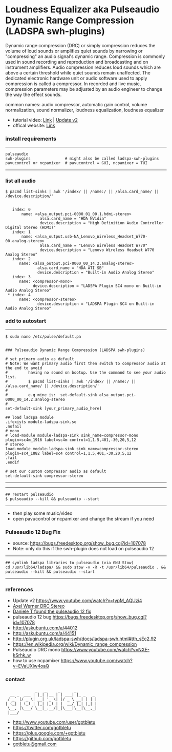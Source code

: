 # Loudness Equalizer aka Pulseaudio Dynamic Range Compression (LADSPA swh-plugins)
Dynamic range compression (DRC) or simply compression reduces the volume of loud sounds or amplifies quiet sounds by narrowing or "compressing" an audio signal's dynamic range. Compression is commonly used in sound recording and reproduction and broadcasting and on instrument amplifiers.
Audio compression reduces loud sounds which are above a certain threshold while quiet sounds remain unaffected. The dedicated electronic hardware unit or audio software used to apply compression is called a compressor. In recorded and live music, compression parameters may be adjusted by an audio engineer to change the way the effect sounds.

common names: audio compressor, automatic gain control, volume normalization, sound normalizer, loudness equalization, loudness equalizer

* tutorial video: [Link](https://www.youtube.com/watch?v=NXE-kSrhk_w) | [Update v2](https://www.youtube.com/watch?v=typM_AQUzi4)
* offical website: [Link](http://plugin.org.uk/)

### install requirements
----
    pulseaudio
    swh-plugins               # might also be called ladspa-swh-plugins
    pavucontrol or ncpamixer  # pavucontrol = GUI, ncpamixer = TUI
----

### list all audio
    $ pacmd list-sinks | awk '/index/ || /name:/ || /alsa.card_name/ || /device.description/'
    

       index: 0
           name: <alsa_output.pci-0000_01_00.1.hdmi-stereo>
                   alsa.card_name = "HDA NVidia"
                   device.description = "High Definition Audio Controller Digital Stereo (HDMI)"
       index: 1
           name: <alsa_output.usb-NA_Lenovo_Wireless_Headset_W770-00.analog-stereo>
                   alsa.card_name = "Lenovo Wireless Headset W770"
                   device.description = "Lenovo Wireless Headset W770 Analog Stereo"
       index: 2
          name: <alsa_output.pci-0000_00_14.2.analog-stereo>
                  alsa.card_name = "HDA ATI SB"
                  device.description = "Built-in Audio Analog Stereo"
       index: 3
          name: <compressor-mono>
                device.description = "LADSPA Plugin SC4 mono on Built-in Audio Analog Stereo"
     * index: 4
          name: <compressor-stereo>
                  device.description = "LADSPA Plugin SC4 on Built-in Audio Analog Stereo"


### add to autostart
----
    $ sudo nano /etc/pulse/default.pa
   

    ### Pulseaudio Dynamic Range Compression (LADSPA swh-plugins)
    
    # set primary audio as default
    # Note: We want primary audio first then switch to compressor audio at the end to avoid
    #         having no sound on bootup. Use the command to see your audio list.
    #         $ pacmd list-sinks | awk '/index/ || /name:/ || /alsa.card_name/ || /device.description/'
    #
    #         e.g mine is:  set-default-sink alsa_output.pci-0000_00_14.2.analog-stereo 
    #
    set-default-sink [your_primary_audio_here]
    
    ## load ladspa module
    .ifexists module-ladspa-sink.so
    .nofail
    # mono
    # load-module module-ladspa-sink sink_name=compressor-mono plugin=sc4m_1916 label=sc4m control=1,1.5,401,-30,20,5,12
    # stereo
    load-module module-ladspa-sink sink_name=compressor-stereo plugin=sc4_1882 label=sc4 control=1,1.5,401,-30,20,5,12
    .fail
    .endif

    # set our custom compressor audio as default
    set-default-sink compressor-stereo
----
----
    ## restart pulseaudio
    $ pulseaudio --kill && pulseaudio --start
----
- then play some music/video
- open pavucontrol or ncpamixer and change the stream if you need


### Pulseaudio 12 Bug Fix
- source: https://bugs.freedesktop.org/show_bug.cgi?id=107078
- Note: only do this if the swh-plugin does not load on pulseaudio 12
----
    ## symlink ladspa libraries to pulseaudio (via GNU Stow)
    cd /usr/lib64/ladspa/ && sudo stow -v -R -t /usr/lib64/pulseaudio . && pulseaudio --kill && pulseaudio --start
----



### references
- Update v2 https://www.youtube.com/watch?v=typM_AQUzi4
- [Axel Werner DRC Stereo](https://awerner.myhome-server.de/doku.php?id=it-artikel:linux:how-to-enable-audio-normalization-a.k.a.-audio-compression-a.k.a.-audio-dynamic-range-compression-under-linux)
- [Daniele T found the pulseaudio 12 fix](https://www.youtube.com/user/damnischannel)
- pulseaudio 12 bug https://bugs.freedesktop.org/show_bug.cgi?id=107078
- http://askubuntu.com/a/44012
- http://askubuntu.com/a/44151
- http://plugin.org.uk/ladspa-swh/docs/ladspa-swh.html#tth_sEc2.92
- https://en.wikipedia.org/wiki/Dynamic_range_compression
- Pulseaudio DRC mono https://www.youtube.com/watch?v=NXE-kSrhk_w
- how to use ncpamixer https://www.youtube.com/watch?v=EVaUXlw4oaQ

### contact

                 _   _     _      _         
      __ _  ___ | |_| |__ | | ___| |_ _   _ 
     / _` |/ _ \| __| '_ \| |/ _ \ __| | | |
    | (_| | (_) | |_| |_) | |  __/ |_| |_| |
     \__, |\___/ \__|_.__/|_|\___|\__|\__,_|
     |___/                                  

- http://www.youtube.com/user/gotbletu
- https://twitter.com/gotbletu
- https://plus.google.com/+gotbletu
- https://github.com/gotbletu
- gotbletu@gmail.com

